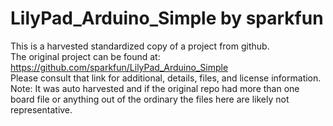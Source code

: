 
# LilyPad_Arduino_Simple by sparkfun  
This is a harvested standardized copy of a project from github.  
The original project can be found at:  
https://github.com/sparkfun/LilyPad_Arduino_Simple  
Please consult that link for additional, details, files, and license information.  
Note: It was auto harvested and if the original repo had more than one board file or anything out of the ordinary the files here are likely not representative.  
    